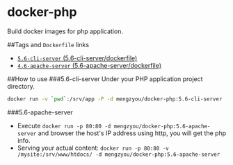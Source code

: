 # docker-php
Build docker images for php application.

##Tags and `Dockerfile` links
- [`5.6-cli-server` (5.6-cli-server/dockerfile)](https://github.com/mengzyou/docker-php/blob/master/5.6/cli-server/Dockerfile)  
- [`4.6-apache-server` (5.6-apache-server/dockerfile)](https://github.com/mengzyou/docker-php/blob/master/5.6/apache-server/Dockerfile)  

##How to use
###5.6-cli-server
Under your PHP application project directory.  
```bash
docker run -v `pwd`:/srv/app -P -d mengzyou/docker-php:5.6-cli-server  
```  

###5.6-apache-server
- Execute `docker run -p 80:80 -d mengzyou/docker-php:5.6-apache-server` and browser the host's IP address using http, you will get the php info.  
- Serving your actual content: `docker run -p 80:80 -v /mysite:/srv/www/htdocs/ -d mengzyou/docker-php:5.6-apache-server`  

